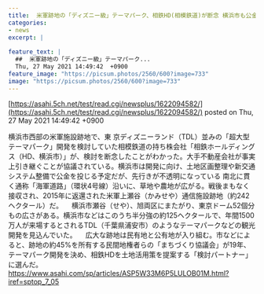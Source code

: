```yaml
---
title:  米軍跡地の「ディズニー級」テーマパーク、相鉄HD(相模鉄道)が断念 横浜市も公金投入予定  
categories:
- news
excerpt: |
  
feature_text: |
  ##  米軍跡地の「ディズニー級」テーマパーク...
  Thu, 27 May 2021 14:49:42  +0900
feature_image: "https://picsum.photos/2560/600?image=733"
image: "https://picsum.photos/2560/600?image=733"
---
```


[https://asahi.5ch.net/test/read.cgi/newsplus/1622094582/](https://asahi.5ch.net/test/read.cgi/newsplus/1622094582/)
posted on Thu, 27 May 2021 14:49:42  +0900

<!--more-->

横浜市西部の米軍施設跡地で、東 京ディズニーランド（TDL）並みの「超大型テーマパーク」開発を検討していた相模鉄道の持ち株会社「相鉄ホールディングス（HD、横浜市）」が、検討を断念したことがわかった。大手不動産会社が事実上引き継ぐことが協議されている。横浜市は開発に向け、土地区画整理や新交通システム整備で公金を投じる予定だが、先行きが不透明になっている 南北に貫く通称「海軍道路」（環状4号線）沿いに、草地や農地が広がる。戦後まもなく接収され、2015年に返還された米軍上瀬谷（かみせや）通信施設跡地（約242ヘクタール）だ。 　横浜市瀬谷（せや）、旭両区にまたがり、東京ドーム52個分もの広さがある。横浜市などはこのうち半分強の約125ヘクタールで、年間1500万人が来場するとされるTDL（千葉県浦安市）のようなテーマパークなどの観光開発を見込んでいた。 　広大な跡地は民有地と公有地が入り組む。市などによると、跡地の約45%を所有する民間地権者らの「まちづくり協議会」が19年、テーマパーク開発を決め、相鉄HDを土地活用策を提案する「検討パートナー」に選んだ。 https://www.asahi.com/sp/articles/ASP5W33M6P5LULOB01M.html?iref=sptop_7_05

